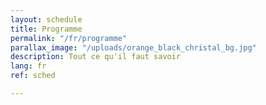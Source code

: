 ```yaml
---
layout: schedule
title: Programme
permalink: "/fr/programme"
parallax_image: "/uploads/orange_black_christal_bg.jpg"
description: Tout ce qu'il faut savoir
lang: fr
ref: sched

---
```

